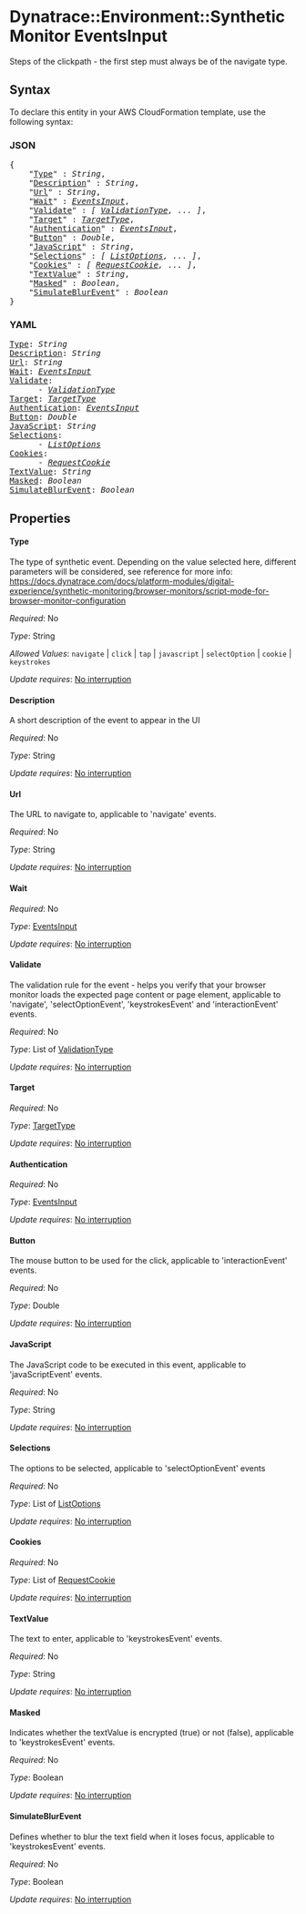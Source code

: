 # Dynatrace::Environment::SyntheticMonitor EventsInput

Steps of the clickpath - the first step must always be of the navigate type.

## Syntax

To declare this entity in your AWS CloudFormation template, use the following syntax:

### JSON

<pre>
{
    "<a href="#type" title="Type">Type</a>" : <i>String</i>,
    "<a href="#description" title="Description">Description</a>" : <i>String</i>,
    "<a href="#url" title="Url">Url</a>" : <i>String</i>,
    "<a href="#wait" title="Wait">Wait</a>" : <i><a href="eventsinput.md">EventsInput</a></i>,
    "<a href="#validate" title="Validate">Validate</a>" : <i>[ <a href="validationtype.md">ValidationType</a>, ... ]</i>,
    "<a href="#target" title="Target">Target</a>" : <i><a href="targettype.md">TargetType</a></i>,
    "<a href="#authentication" title="Authentication">Authentication</a>" : <i><a href="eventsinput.md">EventsInput</a></i>,
    "<a href="#button" title="Button">Button</a>" : <i>Double</i>,
    "<a href="#javascript" title="JavaScript">JavaScript</a>" : <i>String</i>,
    "<a href="#selections" title="Selections">Selections</a>" : <i>[ <a href="listoptions.md">ListOptions</a>, ... ]</i>,
    "<a href="#cookies" title="Cookies">Cookies</a>" : <i>[ <a href="requestcookie.md">RequestCookie</a>, ... ]</i>,
    "<a href="#textvalue" title="TextValue">TextValue</a>" : <i>String</i>,
    "<a href="#masked" title="Masked">Masked</a>" : <i>Boolean</i>,
    "<a href="#simulateblurevent" title="SimulateBlurEvent">SimulateBlurEvent</a>" : <i>Boolean</i>
}
</pre>

### YAML

<pre>
<a href="#type" title="Type">Type</a>: <i>String</i>
<a href="#description" title="Description">Description</a>: <i>String</i>
<a href="#url" title="Url">Url</a>: <i>String</i>
<a href="#wait" title="Wait">Wait</a>: <i><a href="eventsinput.md">EventsInput</a></i>
<a href="#validate" title="Validate">Validate</a>: <i>
      - <a href="validationtype.md">ValidationType</a></i>
<a href="#target" title="Target">Target</a>: <i><a href="targettype.md">TargetType</a></i>
<a href="#authentication" title="Authentication">Authentication</a>: <i><a href="eventsinput.md">EventsInput</a></i>
<a href="#button" title="Button">Button</a>: <i>Double</i>
<a href="#javascript" title="JavaScript">JavaScript</a>: <i>String</i>
<a href="#selections" title="Selections">Selections</a>: <i>
      - <a href="listoptions.md">ListOptions</a></i>
<a href="#cookies" title="Cookies">Cookies</a>: <i>
      - <a href="requestcookie.md">RequestCookie</a></i>
<a href="#textvalue" title="TextValue">TextValue</a>: <i>String</i>
<a href="#masked" title="Masked">Masked</a>: <i>Boolean</i>
<a href="#simulateblurevent" title="SimulateBlurEvent">SimulateBlurEvent</a>: <i>Boolean</i>
</pre>

## Properties

#### Type

The type of synthetic event. Depending on the value selected here, different parameters will be considered, see reference for more info: https://docs.dynatrace.com/docs/platform-modules/digital-experience/synthetic-monitoring/browser-monitors/script-mode-for-browser-monitor-configuration

_Required_: No

_Type_: String

_Allowed Values_: <code>navigate</code> | <code>click</code> | <code>tap</code> | <code>javascript</code> | <code>selectOption</code> | <code>cookie</code> | <code>keystrokes</code>

_Update requires_: [No interruption](https://docs.aws.amazon.com/AWSCloudFormation/latest/UserGuide/using-cfn-updating-stacks-update-behaviors.html#update-no-interrupt)

#### Description

A short description of the event to appear in the UI

_Required_: No

_Type_: String

_Update requires_: [No interruption](https://docs.aws.amazon.com/AWSCloudFormation/latest/UserGuide/using-cfn-updating-stacks-update-behaviors.html#update-no-interrupt)

#### Url

The URL to navigate to, applicable to 'navigate' events.

_Required_: No

_Type_: String

_Update requires_: [No interruption](https://docs.aws.amazon.com/AWSCloudFormation/latest/UserGuide/using-cfn-updating-stacks-update-behaviors.html#update-no-interrupt)

#### Wait

_Required_: No

_Type_: <a href="eventsinput.md">EventsInput</a>

_Update requires_: [No interruption](https://docs.aws.amazon.com/AWSCloudFormation/latest/UserGuide/using-cfn-updating-stacks-update-behaviors.html#update-no-interrupt)

#### Validate

The validation rule for the event - helps you verify that your browser monitor loads the expected page content or page element, applicable to 'navigate', 'selectOptionEvent', 'keystrokesEvent' and 'interactionEvent' events.

_Required_: No

_Type_: List of <a href="validationtype.md">ValidationType</a>

_Update requires_: [No interruption](https://docs.aws.amazon.com/AWSCloudFormation/latest/UserGuide/using-cfn-updating-stacks-update-behaviors.html#update-no-interrupt)

#### Target

_Required_: No

_Type_: <a href="targettype.md">TargetType</a>

_Update requires_: [No interruption](https://docs.aws.amazon.com/AWSCloudFormation/latest/UserGuide/using-cfn-updating-stacks-update-behaviors.html#update-no-interrupt)

#### Authentication

_Required_: No

_Type_: <a href="eventsinput.md">EventsInput</a>

_Update requires_: [No interruption](https://docs.aws.amazon.com/AWSCloudFormation/latest/UserGuide/using-cfn-updating-stacks-update-behaviors.html#update-no-interrupt)

#### Button

The mouse button to be used for the click, applicable to 'interactionEvent' events.

_Required_: No

_Type_: Double

_Update requires_: [No interruption](https://docs.aws.amazon.com/AWSCloudFormation/latest/UserGuide/using-cfn-updating-stacks-update-behaviors.html#update-no-interrupt)

#### JavaScript

The JavaScript code to be executed in this event, applicable to 'javaScriptEvent' events.

_Required_: No

_Type_: String

_Update requires_: [No interruption](https://docs.aws.amazon.com/AWSCloudFormation/latest/UserGuide/using-cfn-updating-stacks-update-behaviors.html#update-no-interrupt)

#### Selections

The options to be selected, applicable to 'selectOptionEvent' events

_Required_: No

_Type_: List of <a href="listoptions.md">ListOptions</a>

_Update requires_: [No interruption](https://docs.aws.amazon.com/AWSCloudFormation/latest/UserGuide/using-cfn-updating-stacks-update-behaviors.html#update-no-interrupt)

#### Cookies

_Required_: No

_Type_: List of <a href="requestcookie.md">RequestCookie</a>

_Update requires_: [No interruption](https://docs.aws.amazon.com/AWSCloudFormation/latest/UserGuide/using-cfn-updating-stacks-update-behaviors.html#update-no-interrupt)

#### TextValue

The text to enter, applicable to 'keystrokesEvent' events.

_Required_: No

_Type_: String

_Update requires_: [No interruption](https://docs.aws.amazon.com/AWSCloudFormation/latest/UserGuide/using-cfn-updating-stacks-update-behaviors.html#update-no-interrupt)

#### Masked

Indicates whether the textValue is encrypted (true) or not (false), applicable to 'keystrokesEvent' events.

_Required_: No

_Type_: Boolean

_Update requires_: [No interruption](https://docs.aws.amazon.com/AWSCloudFormation/latest/UserGuide/using-cfn-updating-stacks-update-behaviors.html#update-no-interrupt)

#### SimulateBlurEvent

Defines whether to blur the text field when it loses focus, applicable to 'keystrokesEvent' events.

_Required_: No

_Type_: Boolean

_Update requires_: [No interruption](https://docs.aws.amazon.com/AWSCloudFormation/latest/UserGuide/using-cfn-updating-stacks-update-behaviors.html#update-no-interrupt)

